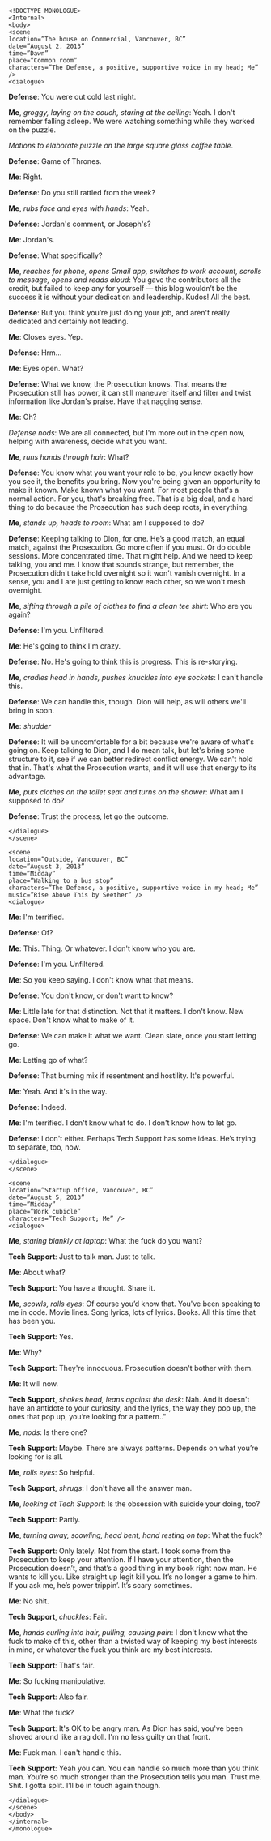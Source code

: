 ```
<!DOCTYPE MONOLOGUE>
<Internal>
<body>
<scene
location=”The house on Commercial, Vancouver, BC”
date=”August 2, 2013”
time=”Dawn”
place=”Common room”
characters=”The Defense, a positive, supportive voice in my head; Me” />
<dialogue>
```

**Defense**: You were out cold last night.

**Me**, _groggy, laying on the couch, staring at the ceiling_: Yeah. I don't remember falling asleep. We were watching something while they worked on the puzzle.

_Motions to elaborate puzzle on the large square glass coffee table_.

**Defense**: Game of Thrones.

**Me**: Right.

**Defense**: Do you still rattled from the week?

**Me**, _rubs face and eyes with hands_: Yeah.

**Defense**: Jordan's comment, or Joseph's?

**Me**: Jordan's. 

**Defense**: What specifically?

**Me**, _reaches for phone, opens Gmail app, switches to work account, scrolls to message, opens and reads aloud_: You gave the contributors all the credit, but failed to keep any for yourself — this blog wouldn’t be the success it is without your dedication and leadership. Kudos! All the best.

**Defense**: But you think you’re just doing your job, and aren't really dedicated and certainly not leading.

**Me**: Closes eyes. Yep.

**Defense**: Hrm...

**Me**: Eyes open. What?

**Defense**: What we know, the Prosecution knows. That means the Prosecution still has power, it can still maneuver itself and filter and twist information like Jordan's praise. Have that nagging sense.

**Me**: Oh?

_Defense nods_:  We are all connected, but I'm more out in the open now, helping with awareness, decide what you want.

**Me**, _runs hands through hair_: What?

**Defense**: You know what you want your role to be, you know exactly how you see it, the benefits you bring. Now you're being given an opportunity to make it known. Make known what you want. For most people that's a normal action. For you, that's breaking free. That is a big deal, and a hard thing to do because the Prosecution has such deep roots, in everything.

**Me**, _stands up, heads to room_: What am I supposed to do?

**Defense**: Keeping talking to Dion, for one. He’s a good match, an equal match, against the Prosecution. Go more often if you must. Or do double sessions. More concentrated time. That might help. And we need to keep talking, you and me. I know that sounds strange, but remember, the Prosecution didn't take hold overnight so it won't vanish overnight. In a sense, you and I are just getting to know each other, so we won't mesh overnight.

**Me**, _sifting through a pile of clothes to find a clean tee shirt_: Who are you again?

**Defense**: I'm you. Unfiltered.

**Me**: He's going to think I'm crazy.

**Defense**: No. He's going to think this is progress. This is re-storying.

**Me**, _cradles head in hands, pushes knuckles into eye sockets_: I can't handle this.

**Defense**: We can handle this, though. Dion will help, as will others we'll bring in soon.

**Me**: *shudder*

**Defense**: It will be uncomfortable for a bit because we're aware of what's going on. Keep talking to Dion, and I do mean talk, but let's bring some structure to it, see if we can better redirect conflict energy. We can't hold that in. That's what the Prosecution wants, and it will use that energy to its advantage.

**Me**, _puts clothes on the toilet seat and turns on the shower_: What am I supposed to do?

**Defense**: Trust the process, let go the outcome. 
```
</dialogue>
</scene>
```
```
<scene
location=”Outside, Vancouver, BC”
date=”August 3, 2013”
time=”Midday”
place=”Walking to a bus stop”
characters=”The Defense, a positive, supportive voice in my head; Me”
music=”Rise Above This by Seether” />
<dialogue>
```

**Me**: I'm terrified.

**Defense**: Of?

**Me**: This. Thing. Or whatever. I don't know who you are.

**Defense**: I'm you. Unfiltered.

**Me**: So you keep saying. I don't know what that means.

**Defense**: You don't know, or don't want to know?

**Me**: Little late for that distinction. Not that it matters. I don't know. New space. Don't know what to make of it.

**Defense**: We can make it what we want. Clean slate, once you start letting go.

**Me**: Letting go of what?

**Defense**: That burning mix if resentment and hostility. It's powerful.

**Me**: Yeah. And it's in the way.

**Defense**: Indeed.

**Me**: I'm terrified. I don't know what to do. I don't know how to let go.

**Defense**: I don't either. Perhaps Tech Support has some ideas. He’s trying to separate, too, now.
```
</dialogue>
</scene>
```
```
<scene
location=”Startup office, Vancouver, BC”
date=”August 5, 2013”
time=”Midday”
place=”Work cubicle”
characters=”Tech Support; Me” />
<dialogue>
```
**Me**, _staring blankly at laptop_: What the fuck do you want?

**Tech Support**: Just to talk man. Just to talk.

**Me**: About what?

**Tech Support**: You have a thought. Share it. 

**Me**, _scowls, rolls eyes_: Of course you’d know that. You've been speaking to me in code. Movie lines. Song lyrics, lots of lyrics. Books. All this time that has been you.

**Tech Support**: Yes.

**Me**: Why?

**Tech Support**: They're innocuous. Prosecution doesn't bother with them.

**Me**: It will now.

**Tech Support**, _shakes head, leans against the desk_: Nah. And it doesn't have an antidote to your curiosity, and the lyrics, the way they pop up, the ones that pop up, you’re looking for a pattern.."

**Me**, _nods_: Is there one?

**Tech Support**: Maybe. There are always patterns. Depends on what you’re looking for is all.

**Me**, _rolls eyes_: So helpful.

**Tech Support**, _shrugs_: I don't have all the answer man.

**Me**, _looking at Tech Support_: Is the obsession with suicide your doing, too?

**Tech Support**: Partly.

**Me**, _turning away, scowling, head bent, hand resting on top_: What the fuck?

**Tech Support**: Only lately. Not from the start. I took some from the Prosecution to keep your attention. If I have your attention, then the Prosecution doesn’t, and that’s a good thing in my book right now man. He wants to kill you. Like straight up legit kill you. It’s no longer a game to him. If you ask me, he’s power trippin’. It’s scary sometimes.

**Me**: No shit.

**Tech Support**, _chuckles_: Fair.

**Me**, _hands curling into hair, pulling, causing pain_: I don't know what the fuck to make of this, other than a twisted way of keeping my best interests in mind, or whatever the fuck you think are my best interests.

**Tech Support**: That's fair.

**Me**: So fucking manipulative.

**Tech Support**: Also fair.

**Me**: What the fuck?

**Tech Support**: It's OK to be angry man. As Dion has said, you've been shoved around like a rag doll. I'm no less guilty on that front.

**Me**: Fuck man. I can't handle this.

**Tech Support**: Yeah you can. You can handle so much more than you think man. You’re so much stronger than the Prosecution tells you man. Trust me. Shit. I gotta split. I’ll be in touch again though. 
```
</dialogue>
</scene>
</body>
</internal>
</monologue>
```


